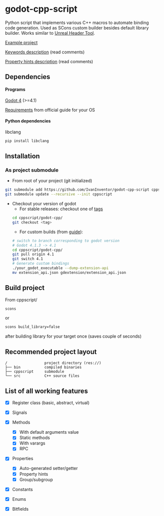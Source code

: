 # godot-cpp-script

Python script that implements various C++ macros to automate binding code generation. Used as SCons custom builder besides default library builder. Works similar to [Unreal Header Tool](https://docs.unrealengine.com/5.3/en-US/unreal-header-tool-for-unreal-engine/).

[Example project](https://github.com/IvanInventor/godot-cppscript-example)

[Keywords description](https://github.com/IvanInventor/godot-cppscript-example/blob/master/src/example.hpp) (read comments)

[Property hints description](https://github.com/IvanInventor/godot-cppscript-example/blob/master/src/example_properties.hpp) (read comments)
## Dependencies
#### Programs
[Godot 4](https://godotengine.org/download/archive/) (>=4.1)

[Requirements](https://docs.godotengine.org/en/stable/contributing/development/compiling/index.html#building-for-target-platforms) from official guide for your OS



#### Python dependencies
libclang
```bash
pip install libclang
```
## Installation

### As project submodule

- From root of your project (git initialized)
```bash
git submodule add https://github.com/IvanInventor/godot-cpp-script cppscript
git submodule update --recursive --init cppscript
```
- Checkout your version of godot
    - For stable releases: checkout one of [tags](https://github.com/godotengine/godot-cpp/tags)
    ```bash
    cd cppscript/godot-cpp/
    git checkout <tag>
    ```
    - For custom builds (from [guide](https://docs.godotengine.org/en/stable/tutorials/scripting/gdextension/gdextension_cpp_example.html#building-the-c-bindings)):
    ```bash
    # switch to branch corresponding to godot version
    # Godot 4.1.3 -> 4.1
    cd cppscript/godot-cpp/
    git pull origin 4.1
    git switch 4.1
    # Generate custom bindings
    ./your_godot_executable --dump-extension-api
    mv extension_api.json gdextension/extension_api.json
    ```

## Build project
From cppscript/
```bash
scons
```
or
```bash
scons build_library=false
```
after building library for your target once (saves couple of seconds)
## Recommended project layout
```
/                 project directory (res://)
├── bin           compiled binaries
├── cppscript     submodule 
└── src           C++ source files
 ```
## List of all working features
- [x] Register class (basic, abstract, virtual)
- [x] Signals
- [x] Methods
    - [x] With default arguments value
    - [x] Static methods
    - [x] With varargs
    - [x] RPC
- [x] Properties
    - [x] Auto-generated setter/getter
    - [x] Property hints
    - [x] Group/subgroup
- [x] Constants
- [x] Enums
- [x] Bitfields



